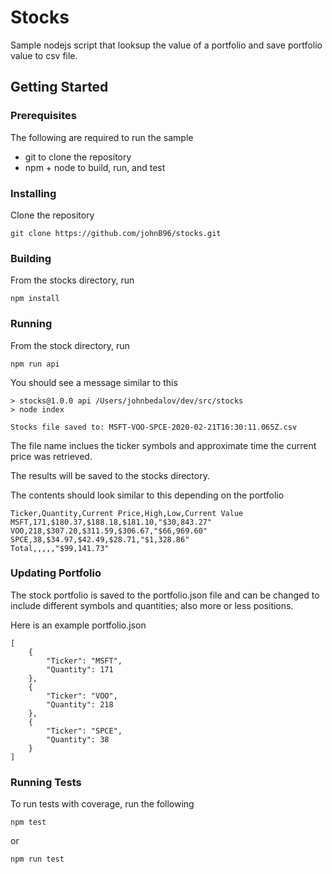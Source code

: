 # Stocks

Sample nodejs script that looksup the value of a portfolio and save portfolio value to csv file.

## Getting Started

### Prerequisites

The following are required to run the sample

- git to clone the repository
- npm + node to build, run, and test

### Installing

Clone the repository
```
git clone https://github.com/johnB96/stocks.git
```

### Building

From the stocks directory, run
```
npm install
```

### Running

From the stock directory, run
```
npm run api
```
You should see a message similar to this
```
> stocks@1.0.0 api /Users/johnbedalov/dev/src/stocks
> node index

Stocks file saved to: MSFT-VOO-SPCE-2020-02-21T16:30:11.065Z.csv
```

The file name inclues the ticker symbols and approximate time the current price was retrieved.

The results will be saved to the stocks directory.

The contents should look similar to this depending on the portfolio

```
Ticker,Quantity,Current Price,High,Low,Current Value
MSFT,171,$180.37,$188.18,$181.10,"$30,843.27"
VOO,218,$307.20,$311.59,$306.67,"$66,969.60"
SPCE,38,$34.97,$42.49,$28.71,"$1,328.86"
Total,,,,,"$99,141.73"
```

### Updating Portfolio

The stock portfolio is saved to the portfolio.json file and can be changed to include different symbols and quantities; also more or less positions.

Here is an example portfolio.json
```
[
    {
        "Ticker": "MSFT",
        "Quantity": 171
    },
    {
        "Ticker": "VOO",
        "Quantity": 218
    },
    {
        "Ticker": "SPCE",
        "Quantity": 38
    }
]
```

### Running Tests

To run tests with coverage, run the following
```
npm test
```
or
```
npm run test
```
